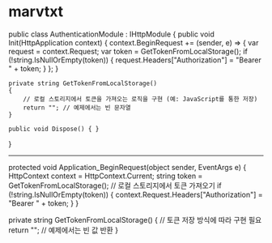 # marvtxt



public class AuthenticationModule : IHttpModule
{
    public void Init(HttpApplication context)
    {
        context.BeginRequest += (sender, e) =>
        {
            var request = context.Request;
            var token = GetTokenFromLocalStorage();
            if (!string.IsNullOrEmpty(token))
            {
                request.Headers["Authorization"] = "Bearer " + token;
            }
        };
    }

    private string GetTokenFromLocalStorage()
    {
        // 로컬 스토리지에서 토큰을 가져오는 로직을 구현 (예: JavaScript를 통한 저장)
        return ""; // 예제에서는 빈 문자열
    }

    public void Dispose() { }
}

-----------------------------

protected void Application_BeginRequest(object sender, EventArgs e)
{
    HttpContext context = HttpContext.Current;
    string token = GetTokenFromLocalStorage(); // 로컬 스토리지에서 토큰 가져오기
    if (!string.IsNullOrEmpty(token))
    {
        context.Request.Headers["Authorization"] = "Bearer " + token;
    }
}

private string GetTokenFromLocalStorage()
{
    // 토큰 저장 방식에 따라 구현 필요
    return ""; // 예제에서는 빈 값 반환
}
